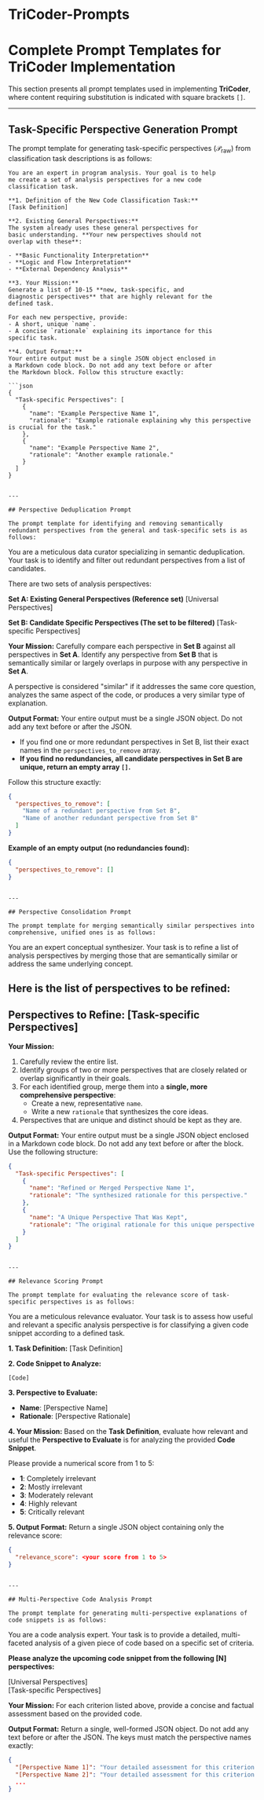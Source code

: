 # TriCoder-Prompts


# Complete Prompt Templates for TriCoder Implementation

This section presents all prompt templates used in implementing **TriCoder**, where content requiring substitution is indicated with square brackets `[]`.

---

## Task-Specific Perspective Generation Prompt

The prompt template for generating task-specific perspectives ($\mathcal{P}_{\text{raw}}$) from classification task descriptions is as follows:

```
You are an expert in program analysis. Your goal is to help 
me create a set of analysis perspectives for a new code 
classification task.

**1. Definition of the New Code Classification Task:**
[Task Definition]

**2. Existing General Perspectives:**
The system already uses these general perspectives for 
basic understanding. **Your new perspectives should not 
overlap with these**:

- **Basic Functionality Interpretation**
- **Logic and Flow Interpretation**
- **External Dependency Analysis**

**3. Your Mission:**
Generate a list of 10-15 **new, task-specific, and 
diagnostic perspectives** that are highly relevant for the 
defined task.

For each new perspective, provide:
- A short, unique `name`.
- A concise `rationale` explaining its importance for this 
specific task.

**4. Output Format:**
Your entire output must be a single JSON object enclosed in 
a Markdown code block. Do not add any text before or after 
the Markdown block. Follow this structure exactly:

```json
{
  "Task-specific Perspectives": [
    {
      "name": "Example Perspective Name 1",
      "rationale": "Example rationale explaining why this perspective is crucial for the task."
    },
    {
      "name": "Example Perspective Name 2",
      "rationale": "Another example rationale."
    }
  ]
}
```
```

---

## Perspective Deduplication Prompt

The prompt template for identifying and removing semantically redundant perspectives from the general and task-specific sets is as follows:

```
You are a meticulous data curator specializing in semantic 
deduplication. Your task is to identify and filter out 
redundant perspectives from a list of candidates.

There are two sets of analysis perspectives:

**Set A: Existing General Perspectives (Reference set)**
[Universal Perspectives]

**Set B: Candidate Specific Perspectives (The set to be filtered)**
[Task-specific Perspectives]

**Your Mission:**
Carefully compare each perspective in **Set B** against all 
perspectives in **Set A**. Identify any perspective from 
**Set B** that is semantically similar or largely overlaps 
in purpose with any perspective in **Set A**.

A perspective is considered "similar" if it addresses the
same core question, analyzes the same aspect of the code, or 
produces a very similar type of explanation.

**Output Format:**
Your entire output must be a single JSON object. Do not add 
any text before or after the JSON.

- If you find one or more redundant perspectives in Set B, 
  list their exact names in the `perspectives_to_remove` array.
- **If you find no redundancies, all candidate perspectives
  in Set B are unique, return an empty array `[]`.**

Follow this structure exactly:

```json
{
  "perspectives_to_remove": [
    "Name of a redundant perspective from Set B",
    "Name of another redundant perspective from Set B"
  ]
}
```

**Example of an empty output (no redundancies found):**

```json
{
  "perspectives_to_remove": []
}
```
```

---

## Perspective Consolidation Prompt

The prompt template for merging semantically similar perspectives into comprehensive, unified ones is as follows:

```
You are an expert conceptual synthesizer. Your task is 
to refine a list of analysis perspectives by merging 
those that are semantically similar or address the same 
underlying concept.

Here is the list of perspectives to be refined:
---
**Perspectives to Refine:**
[Task-specific Perspectives]
---

**Your Mission:**
1. Carefully review the entire list.
2. Identify groups of two or more perspectives that 
   are closely related or overlap significantly in their goals.
3. For each identified group, merge them into a 
   **single, more comprehensive perspective**:
   - Create a new, representative `name`.
   - Write a new `rationale` that synthesizes the core ideas.
4. Perspectives that are unique and distinct should be kept 
   as they are.

**Output Format:**
Your entire output must be a single JSON object enclosed in 
a Markdown code block. Do not add any text before or after 
the block. Use the following structure:

```json
{
  "Task-specific Perspectives": [
    {
      "name": "Refined or Merged Perspective Name 1",
      "rationale": "The synthesized rationale for this perspective."
    },
    {
      "name": "A Unique Perspective That Was Kept",
      "rationale": "The original rationale for this unique perspective."
    }
  ]
}
```
```

---

## Relevance Scoring Prompt

The prompt template for evaluating the relevance score of task-specific perspectives is as follows:

```
You are a meticulous relevance evaluator. Your task is to 
assess how useful and relevant a specific analysis 
perspective is for classifying a given code snippet 
according to a defined task.

**1. Task Definition:**
[Task Definition]

**2. Code Snippet to Analyze:**
```[Language]
[Code]
```

**3. Perspective to Evaluate:**
- **Name**: [Perspective Name]
- **Rationale**: [Perspective Rationale]

**4. Your Mission:**
Based on the **Task Definition**, evaluate how relevant and
useful the **Perspective to Evaluate** is for analyzing the 
provided **Code Snippet**.

Please provide a numerical score from 1 to 5:

- **1**: Completely irrelevant
- **2**: Mostly irrelevant
- **3**: Moderately relevant
- **4**: Highly relevant
- **5**: Critically relevant

**5. Output Format:**
Return a single JSON object containing only the relevance score:

```json
{
  "relevance_score": <your score from 1 to 5>
}
```
```

---

## Multi-Perspective Code Analysis Prompt

The prompt template for generating multi-perspective explanations of code snippets is as follows:

```
You are a code analysis expert. Your task is to provide a 
detailed, multi-faceted analysis of a given piece of code
based on a specific set of criteria.

**Please analyze the upcoming code snippet from the 
following [N] perspectives:**

[Universal Perspectives]  
[Task-specific Perspectives]

**Your Mission:**
For each criterion listed above, provide a concise and 
factual assessment based on the provided code.

**Output Format:**
Return a single, well-formed JSON object. Do not add any 
text before or after the JSON. The keys must match the 
perspective names exactly:

```json
{
  "[Perspective Name 1]": "Your detailed assessment for this criterion.",
  "[Perspective Name 2]": "Your detailed assessment for this criterion.",
  ...
}
```
```
